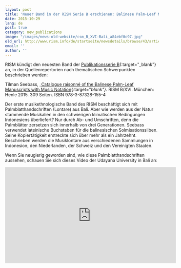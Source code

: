 ```yaml
---
layout: post
title: 'Neuer Band in der RISM Serie B erschienen: Balinese Palm-Leaf Manuscripts'
date: 2015-10-29
lang: de
post: true
category: new_publications
image: "/images/news-old-website/csm_B_XVI-Bali_a84ebf0c97.jpg"
old_url: http://www.rism.info/de/startseite/newsdetails/browse/43/article/64/new-volume-in-risms-series-b-balinese-palm-leaf-manuscripts.html
email: ''
author: ''
---
```


RISM kündigt den neuesten Band der [Publikationsserie B](/publications.html){:target="_blank"} an, in der Quellenrepertorien nach thematischen Schwerpunkten beschrieben werden:

Tilman Seebass, _[Catalogue raisonné of the Balinese Palm-Leaf Manuscripts with Music Notation](https://www.henle.de/de/Catalogue-raisonne-of-the-Balinese-Palm-Leaf-Manuscripts-with-Music-Notation/HN-2530){:target="_blank"}_. RISM B/XVI. München: Henle 2015. 309 Seiten. ISBN 978-3-87328-155-4

Der erste musikethnologische Band des RISM beschäftigt sich mit Palmblatthandschriften (Lontare) aus Bali. Aber wie werden aus der Natur stammende Musikalien in den schwierigen klimatischen Bedingungen Indonesiens überliefert? Nur durch Ab- und Umschriften, denn die Palmblätter zersetzen sich innerhalb von drei Generationen. Seebass verwendet lateinische Buchstaben für die balinesischen Solmisationssilben. Seine Kopiertätigkeit erstreckte sich über mehr als ein Jahrzehnt. Beschrieben werden die Musiklontare aus verschiedenen Sammlungen in Indonesion, den Niederlanden, der Schweiz und den Vereinigten Staaten.


Wenn Sie neugierig geworden sind, wie diese Palmblatthandschriften aussehen, schauen Sie sich dieses Video der Udayana University in Bali an:

<iframe width="560" height="315" src="https://www.youtube.com/embed/-lCIwWwPP0I" frameborder="0" allowfullscreen></iframe>
